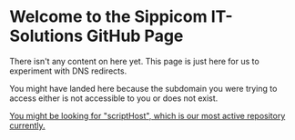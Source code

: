 # Welcome to the Sippicom IT-Solutions GitHub Page
There isn't any content on here yet.
This page is just here for us to experiment with DNS redirects.

You might have landed here because the subdomain you were trying to access either is not accessible to you or does not exist.

[You might be looking for "scriptHost", which is our most active repository currently.](https://github.com/Sippicom-IT-SOLUTIONS/scriptHost/blob/main/README.md)
